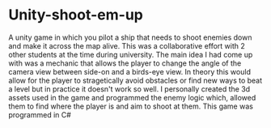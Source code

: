 # Unity-shoot-em-up
A unity game in which you pilot a ship that needs to shoot enemies down and make it across the map alive. This was a collaborative effort with 2 other students at the time during university. The main idea I had come up with was a mechanic that allows the player to change the angle of the camera view between side-on and a birds-eye view. In theory this would allow for the player to stragetically avoid obstacles or find new ways to beat a level but in practice it doesn't work so well. I personally created the 3d assets used in the game and programmed the enemy logic which, allowed them to find where the player is and aim to shoot at them.
This game was programmed in C#
